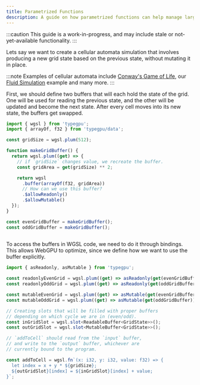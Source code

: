 ```yaml
---
title: Parametrized Functions
description: A guide on how parametrized functions can help manage large programs.
---
```


:::caution
This guide is a work-in-progress, and may include stale or not-yet-available functionality.
:::

Lets say we want to create a cellular automata simulation that involves producing a new grid state based on the previous state,
without mutating it in place.

<!-- TODO: Link to an implementation of Conway's Game of Life in TypeGPU -->
:::note
Examples of cellular automata include [Conway's Game of Life](https://playgameoflife.com/), our [Fluid Simulation](/TypeGPU/examples#example=simulation--fluid-double-buffering)
example and many more.
:::

First, we should define two buffers that will each hold the state of the grid. One will be used for reading the previous
state, and the other will be updated and become the next state. After every cell moves into its new state, the buffers get
swapped.

```ts
import { wgsl } from 'typegpu';
import { arrayOf, f32 } from 'typegpu/data';

const gridSize = wgsl.plum(512);

function makeGridBuffer() {
  return wgsl.plum((get) => {
    // if `gridSize` changes value, we recreate the buffer.
    const gridArea = get(gridSize) ** 2;

    return wgsl
      .buffer(arrayOf(f32, gridArea))
      // How can we use this buffer?
      .$allowReadonly()
      .$allowMutable()
  });
}

const evenGridBuffer = makeGridBuffer();
const oddGridBuffer = makeGridBuffer();
  
```

To access the buffers in WGSL code, we need to do it through bindings. This allows WebGPU to optimize, since
we define how we want to use the buffer explicitly.

```ts
import { asReadonly, asMutable } from 'typegpu';

const readonlyEvenGrid = wgsl.plum((get) => asReadonly(get(evenGridBuffer)));
const readonlyOddGrid = wgsl.plum((get) => asReadonly(get(oddGridBuffer)));

const mutableEvenGrid = wgsl.plum((get) => asMutable(get(evenGridBuffer)));
const mutableOddGrid = wgsl.plum((get) => asMutable(get(oddGridBuffer)));
```

```ts
// Creating slots that will be filled with proper buffers
// depending on which cycle we are in (even/odd).
const inGridSlot = wgsl.slot<ReadableBuffer<GridState>>();
const outGridSlot = wgsl.slot<MutableBuffer<GridState>>();
```

```ts
// `addToCell` should read from the `input` buffer,
// and write to the `output` buffer, whichever are
// currently bound to the program.

const addToCell = wgsl.fn`(x: i32, y: i32, value: f32) => {
  let index = x + y * ${gridSize};
  ${outGridSlot}[index] = ${inGridSlot}[index] + value;
}`;
```